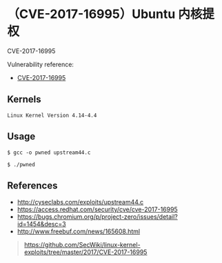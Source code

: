 # （CVE-2017-16995）Ubuntu 内核提权

CVE-2017-16995

Vulnerability reference:

- [CVE-2017-16995](https://cve.mitre.org/cgi-bin/cvename.cgi?name=CVE-2017-16995)

## Kernels

```
Linux Kernel Version 4.14-4.4 
```

## Usage

```
$ gcc -o pwned upstream44.c

$ ./pwned
```

## References

- http://cyseclabs.com/exploits/upstream44.c
- https://access.redhat.com/security/cve/cve-2017-16995
- https://bugs.chromium.org/p/project-zero/issues/detail?id=1454&desc=3
- http://www.freebuf.com/news/165608.html

> https://github.com/SecWiki/linux-kernel-exploits/tree/master/2017/CVE-2017-16995